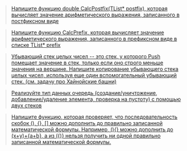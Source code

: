 >[Напишите функцию double CalcPostfix(TList* postfix), которая вычисляет значение арифметического выражения, записанного в постфиксном виде](https://github.com/ptrvsrg/NSU_homework_C/tree/master/%D0%A0%D0%B0%D0%B7%D0%BD%D1%8B%D0%B5%20%D0%B7%D0%B0%D0%B4%D0%B0%D1%87%D0%B8%20%D1%81%D0%BE%20%D1%81%D0%BF%D0%B8%D1%81%D0%BA%D0%B0%D0%BC%D0%B8/%D0%92%D1%8B%D1%87%D0%B8%D1%81%D0%BB%D0%B5%D0%BD%D0%B8%D0%B5%20%D0%BF%D0%BE%D1%81%D1%82%D1%84%D0%B8%D0%BA%D1%81%D0%BD%D0%BE%D0%B3%D0%BE%20%D0%B2%D1%8B%D1%80%D0%B0%D0%B6%D0%B5%D0%BD%D0%B8%D1%8F)

>[Напишите функцию CalcPrefix, которая вычисляет значение арифметического выражения, записанного в префиксном виде в списке TList* prefix](https://github.com/ptrvsrg/NSU_homework_C/tree/master/%D0%A0%D0%B0%D0%B7%D0%BD%D1%8B%D0%B5%20%D0%B7%D0%B0%D0%B4%D0%B0%D1%87%D0%B8%20%D1%81%D0%BE%20%D1%81%D0%BF%D0%B8%D1%81%D0%BA%D0%B0%D0%BC%D0%B8/%D0%92%D1%8B%D1%87%D0%B8%D1%81%D0%BB%D0%B5%D0%BD%D0%B8%D0%B5%20%D0%BF%D1%80%D0%B5%D1%84%D0%B8%D0%BA%D1%81%D0%BD%D0%BE%D0%B3%D0%BE%20%D0%B2%D1%8B%D1%80%D0%B0%D0%B6%D0%B5%D0%BD%D0%B8%D1%8F)

>[Убывающий стек целых чисел -- это стек, у которого Push помещает значение в стек, только если оно строго меньше значения на вершине. Напишите копирование убывающего стека целых чисел, используя еще один вспомогательный убывающий стек. (см. задачу про Хайнойские башни)](https://github.com/ptrvsrg/NSU_homework_C/tree/master/%D0%A0%D0%B0%D0%B7%D0%BD%D1%8B%D0%B5%20%D0%B7%D0%B0%D0%B4%D0%B0%D1%87%D0%B8%20%D1%81%D0%BE%20%D1%81%D0%BF%D0%B8%D1%81%D0%BA%D0%B0%D0%BC%D0%B8/%D0%9A%D0%BE%D0%BF%D0%B8%D1%80%D0%BE%D0%B2%D0%B0%D0%BD%D0%B8%D0%B5%20%D1%83%D0%B1%D1%8B%D0%B2%D0%B0%D1%8E%D1%89%D0%B5%D0%B3%D0%BE%20%D1%81%D1%82%D0%B5%D0%BA%D0%B0%20(%D0%A5%D0%B0%D0%BD%D0%BE%D0%B9%D1%81%D0%BA%D0%B8%D0%B5%20%D0%B1%D0%B0%D1%88%D0%BD%D0%B8))

>[Реализуйте тип данных очередь (создание/уничтожение, добавление/удаление элемента, проверка на пустоту) с помощью двух стеков](https://github.com/ptrvsrg/NSU_homework_C/tree/master/%D0%A0%D0%B0%D0%B7%D0%BD%D1%8B%D0%B5%20%D0%B7%D0%B0%D0%B4%D0%B0%D1%87%D0%B8%20%D1%81%D0%BE%20%D1%81%D0%BF%D0%B8%D1%81%D0%BA%D0%B0%D0%BC%D0%B8/%D0%9E%D1%87%D0%B5%D1%80%D0%B5%D0%B4%D1%8C%20%D1%81%20%D0%BF%D0%BE%D0%BC%D0%BE%D1%89%D1%8C%D1%8E%202%20%D1%81%D1%82%D0%B5%D0%BA%D0%BE%D0%B2)

>[Напишите функцию, которая проверяет, что последовательность скобок (), {}, [] можно дополнить до правильно записанной математической формулы. Например, (){} можно дополнить до (x+y)+{a+b}, а из ({)} нельзя получить ни одной правильно записанной математической формулы.](https://github.com/ptrvsrg/NSU_homework_C/tree/master/%D0%A0%D0%B0%D0%B7%D0%BD%D1%8B%D0%B5%20%D0%B7%D0%B0%D0%B4%D0%B0%D1%87%D0%B8%20%D1%81%D0%BE%20%D1%81%D0%BF%D0%B8%D1%81%D0%BA%D0%B0%D0%BC%D0%B8/%D0%9F%D1%80%D0%BE%D0%B2%D0%B5%D1%80%D0%BA%D0%B0%20%D1%81%D0%BA%D0%BE%D0%B1%D0%BE%D0%BA)